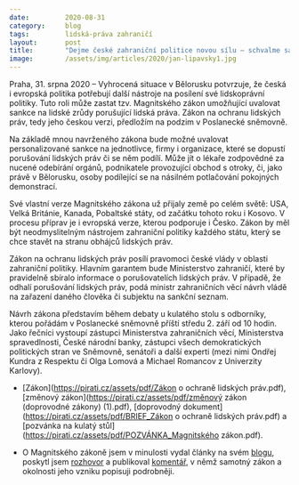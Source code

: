 ```yaml
---
date:         2020-08-31
category:     blog
tags:         lidská-práva zahraničí
layout:       post
title:        "Dejme české zahraniční politice novou sílu – schvalme sankční zákon na ochranu lidských práv"
image:        /assets/img/articles/2020/jan-lipavsky1.jpg
--- 
```



Praha, 31. srpna 2020 – Vyhrocená situace v Bělorusku potvrzuje, že česká i evropská politika potřebují další nástroje na posílení své lidskoprávní politiky. Tuto roli může zastat tzv. Magnitského zákon umožňující uvalovat sankce na lidské zrůdy porušující lidská práva. Zákon na ochranu lidských práv, tedy jeho českou verzi, předložím na podzim v Poslanecké sněmovně.

Na základě mnou navrženého zákona bude možné uvalovat personalizované sankce na jednotlivce, firmy i organizace, které se dopustí porušování lidských práv či se něm podílí. Může jít o lékaře zodpovědné za nucené odebírání orgánů, podnikatele provozující obchod s otroky, či, jako právě v Bělorusku, osoby podílející se na násilném potlačování pokojných demonstrací.

Své vlastní verze Magnitského zákona už přijaly země po celém světě: USA, Velká Británie, Kanada, Pobaltské státy, od začátku tohoto roku i Kosovo. V procesu příprav je i evropská verze, kterou podporuje i Česko. Zákon by měl být neodmyslitelným nástrojem zahraniční politiky každého státu, který se chce stavět na stranu obhájců lidských práv. 

Zákon na ochranu lidských práv posílí pravomoci české vlády v oblasti zahraniční politiky. Hlavním garantem bude Ministerstvo zahraničí, které by pravidelně sbíralo informace o porušovatelích lidských práv. V případě, že odhalí porušování lidských práv, podá ministr zahraničních věcí návrh vládě na zařazení daného člověka či subjektu na sankční seznam. 

Návrh zákona představím během debaty u kulatého stolu s odborníky, kterou pořádám v Poslanecké sněmovně příští středu 2. září od 10 hodin. Jako řečníci vystoupí zástupci Ministerstva zahraničních věcí, Ministerstva spravedlnosti, České národní banky, zástupci všech demokratických politických stran ve Sněmovně, senátoři a další experti (mezi nimi Ondřej Kundra z Respektu či Olga Lomová a Michael Romancov z Univerzity Karlovy).

* [Zákon](https://pirati.cz/assets/pdf/Zákon o ochraně lidských práv.pdf), [změnový zákon](https://pirati.cz/assets/pdf/změnový zákon (doprovodné zákony) (1).pdf), [doprovodný dokument](https://pirati.cz/assets/pdf/BRIEF_Zákon o ochraně lidských práv.pdf) a [pozvánka na kulatý stůl](https://pirati.cz/assets/pdf/POZVÁNKA_Magnitského zákon.pdf).

* O Magnitského zákoně jsem v minulosti vydal články na svém [blogu](http://blog.aktualne.cz/blogy/jan-lipavsky.php?itemid=33161), poskytl jsem [rozhovor](https://www.respekt.cz/politika/magnitskeho-zakon-nam-pomuze-znovu-vydobyt-povest-kterou-nam-ziskal-havel) a publikoval [komentář](https://cnn.iprima.cz/cerna-listina-pro-lidske-zrudy-pirati-chteji-sankce-pro-ty-kdo-porusuji-lidska-prava-8016), v němž samotný zákon a okolnosti jeho vzniku popisuji podrobněji.







